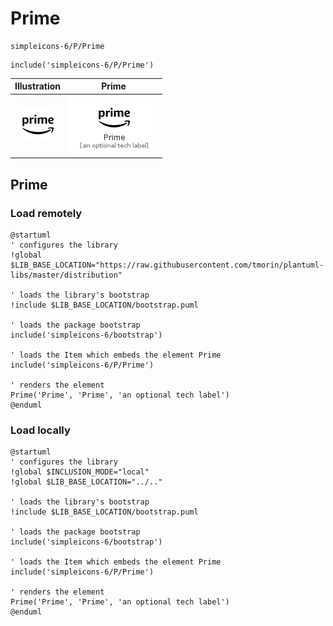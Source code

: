 # Prime


```text
simpleicons-6/P/Prime
```

```text
include('simpleicons-6/P/Prime')
```



| Illustration | Prime |
| :---: | :---: |
| ![illustration for Illustration](../../simpleicons-6/P/Prime.png) | ![illustration for Prime](../../simpleicons-6/P/Prime.Local.png) |




## Prime

### Load remotely
```plantuml
@startuml
' configures the library
!global $LIB_BASE_LOCATION="https://raw.githubusercontent.com/tmorin/plantuml-libs/master/distribution"

' loads the library's bootstrap
!include $LIB_BASE_LOCATION/bootstrap.puml

' loads the package bootstrap
include('simpleicons-6/bootstrap')

' loads the Item which embeds the element Prime
include('simpleicons-6/P/Prime')

' renders the element
Prime('Prime', 'Prime', 'an optional tech label')
@enduml
```

### Load locally
```plantuml
@startuml
' configures the library
!global $INCLUSION_MODE="local"
!global $LIB_BASE_LOCATION="../.."

' loads the library's bootstrap
!include $LIB_BASE_LOCATION/bootstrap.puml

' loads the package bootstrap
include('simpleicons-6/bootstrap')

' loads the Item which embeds the element Prime
include('simpleicons-6/P/Prime')

' renders the element
Prime('Prime', 'Prime', 'an optional tech label')
@enduml
```

